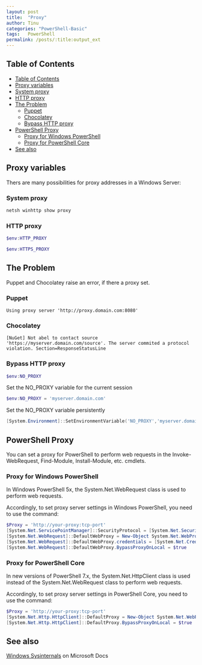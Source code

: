 ```yaml
---
layout: post
title:  "Proxy"
author: Tinu
categories: "PowerShell-Basic"
tags:   PowerShell
permalink: /posts/:title:output_ext
---
```

## Table of Contents

- [Table of Contents](#table-of-contents)
- [Proxy variables](#proxy-variables)
- [System proxy](#system-proxy)
- [HTTP proxy](#http-proxy)
- [The Problem](#the-problem)
  - [Puppet](#puppet)
  - [Chocolatey](#chocolatey)
  - [Bypass HTTP proxy](#bypass-http-proxy)
- [PowerShell Proxy](#powershell-proxy)
  - [Proxy for Windows PowerShell](#proxy-for-windows-powershell)
  - [Proxy for PowerShell Core](#proxy-for-powershell-core)
- [See also](#see-also)

## Proxy variables

Thers are many possibilities for proxy addresses in a Windows Server:

### System proxy

````powershell
netsh winhttp show proxy
````

### HTTP proxy

````powershell
$env:HTTP_PROXY
````

````powershell
$env:HTTPS_PROXY
````

## The Problem

Puppet and Chocolatey raise an error, if there a proxy set.

### Puppet

````text
Using proxy server 'http://proxy.domain.com:8080'
````

### Chocolatey

````text
[NuGet] Not abel to contact source 'https://myserver.domain.com/source'. The server commited a protocol violation. Section=ResponseStatusLine
````

### Bypass HTTP proxy

````powershell
$env:NO_PROXY
````

Set the NO_PROXY variable for the current session

````powershell
$env:NO_PROXY = 'myserver.domain.com'
````

Set the NO_PROXY variable persistently

````powershell
[System.Environment]::SetEnvironmentVariable('NO_PROXY','myserver.domain.com',[System.EnvironmentVariableTarget]::Machine)
````

## PowerShell Proxy

You can set a proxy for PowerShell to perform web requests in the Invoke-WebRequest, Find-Module, Install-Module, etc. cmdlets.

### Proxy for Windows PowerShell

In Windows PowerShell 5x, the System.Net.WebRequest class is used to perform web requests.

Accordingly, to set proxy server settings in Windows PowerShell, you need to use the command:

````powershell
$Proxy = 'http://your-proxy:tcp-port'
[System.Net.ServicePointManager]::SecurityProtocol = [System.Net.SecurityProtocolType]::Tls12
[System.Net.WebRequest]::DefaultWebProxy = New-Object System.Net.WebProxy($Proxy)
[System.Net.WebRequest]::DefaultWebProxy.credentials = [System.Net.CredentialCache]::DefaultNetworkCredentials
[System.Net.WebRequest]::DefaultWebProxy.BypassProxyOnLocal = $true
````

### Proxy for PowerShell Core

In new versions of PowerShell 7.x, the System.Net.HttpClient class is used instead of the System.Net.WebRequest class to perform web requests.

Accordingly, to set proxy server settings in PowerShell Core, you need to use the command:

````powershell
$Proxy = 'http://your-proxy:tcp-port'
[System.Net.Http.HttpClient]::DefaultProxy = New-Object System.Net.WebProxy($Proxy)
[System.Net.Http.HttpClient]::DefaultProxy.BypassProxyOnLocal = $true
````

## See also

[Windows Sysinternals](https://docs.microsoft.com/en-us/sysinternals/) on Microsoft Docs
